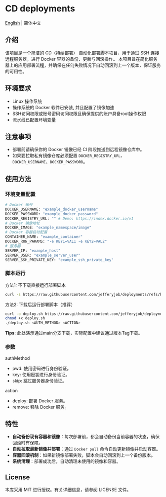 # CD deployments

[English](README.md) | 简体中文

## 介绍
该项目是一个简洁的 CD（持续部署） 自动化部署脚本项目，用于通过 SSH 连接远程服务器，进行 Docker 容器的备份、更新与回滚操作。 本项目旨在简化服务器上的应用部署流程，并确保在任何失败情况下自动回滚到上一个版本，保证服务的可用性。

## 环境要求
- Linux 操作系统
- 操作系统的 Docker 软件已安装, 并且配置了镜像加速
- SSH访问权限或账号密码访问权限且确保提供的账户具备root操作权限
- 流水线已配置环境变量

## 注意事项
- 部署前请确保你的 Docker 镜像已经 CI 阶段推送到远程镜像仓库中。
- 如果要拉取私有镜像仓库必须配置 `DOCKER_REGISTRY_URL`、`DOCKER_USERNAME`、`DOCKER_PASSWORD`。

## 使用方法

### 环境变量配置

```bash
# Docker 账号
DOCKER_USERNAME: "example_docker_username"
DOCKER_PASSWORD: "example_docker_password"
DOCKER_REGISTRY_URL: "" # Demo: https://index.docker.io/v1
# Docker 镜像地址
DOCKER_IMAGE: "example_namespace/image"
# Docker 容器启动配置
CONTAINER_NAME: "example_container"
DOCKER_RUN_PARAMS: "-e KEY1=VAL1 -e KEY2=VAL2"
# 服务器
SERVER_IP: "example_host"
SERVER_USER: "example_server_user"
SERVER_SSH_PRIVATE_KEY: "example_ssh_private_key"
```

### 脚本运行

方法1: 不下载直接运行部署脚本
```bash
curl -s https://raw.githubusercontent.com/jefferyjob/deployments/refs/heads/main/scripts/deploy.docker.sh | bash -s -- <AUTH_METHOD> <ACTION>
```

方法2:  下载后运行部署脚本（推荐）
```bash
curl -o deploy.sh https://raw.githubusercontent.com/jefferyjob/deployments/refs/heads/main/scripts/deploy.docker.sh
chmod +x deploy.sh
./deploy.sh <AUTH_METHOD> <ACTION>
```

**Tips:** 此处演示通过main分支下载，实际配置中建议通过版本Tag下载。

### 参数
authMethod
- pwd: 使用密码进行身份验证。
- key: 使用密钥进行身份验证。
- skip: 跳过服务器身份验证。

action
- deploy: 部署 Docker 服务。
- remove: 移除 Docker 服务。

## 特性
- **自动备份现有容器和镜像**：每次部署前，都会自动备份当前容器的状态，确保回滚时有保障。
- **自动拉取最新镜像并部署**：通过 `Docker pull` 命令自动更新镜像并启动容器。
- **容器回滚机制**：如果新镜像部署失败，脚本会自动回滚到上一个备份版本。
- **系统清理**：部署成功后，自动清理未使用的镜像和容器。

## License
本库采用 MIT 进行授权。有关详细信息，请参阅 LICENSE 文件。
